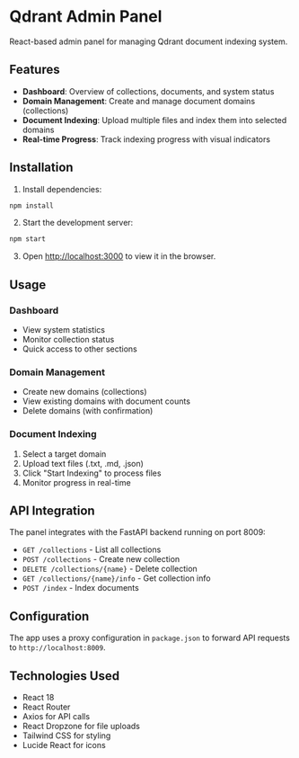 # Qdrant Admin Panel

React-based admin panel for managing Qdrant document indexing system.

## Features

- **Dashboard**: Overview of collections, documents, and system status
- **Domain Management**: Create and manage document domains (collections)
- **Document Indexing**: Upload multiple files and index them into selected domains
- **Real-time Progress**: Track indexing progress with visual indicators

## Installation

1. Install dependencies:
```bash
npm install
```

2. Start the development server:
```bash
npm start
```

3. Open [http://localhost:3000](http://localhost:3000) to view it in the browser.

## Usage

### Dashboard
- View system statistics
- Monitor collection status
- Quick access to other sections

### Domain Management
- Create new domains (collections)
- View existing domains with document counts
- Delete domains (with confirmation)

### Document Indexing
1. Select a target domain
2. Upload text files (.txt, .md, .json)
3. Click "Start Indexing" to process files
4. Monitor progress in real-time

## API Integration

The panel integrates with the FastAPI backend running on port 8009:

- `GET /collections` - List all collections
- `POST /collections` - Create new collection
- `DELETE /collections/{name}` - Delete collection
- `GET /collections/{name}/info` - Get collection info
- `POST /index` - Index documents

## Configuration

The app uses a proxy configuration in `package.json` to forward API requests to `http://localhost:8009`.

## Technologies Used

- React 18
- React Router
- Axios for API calls
- React Dropzone for file uploads
- Tailwind CSS for styling
- Lucide React for icons



